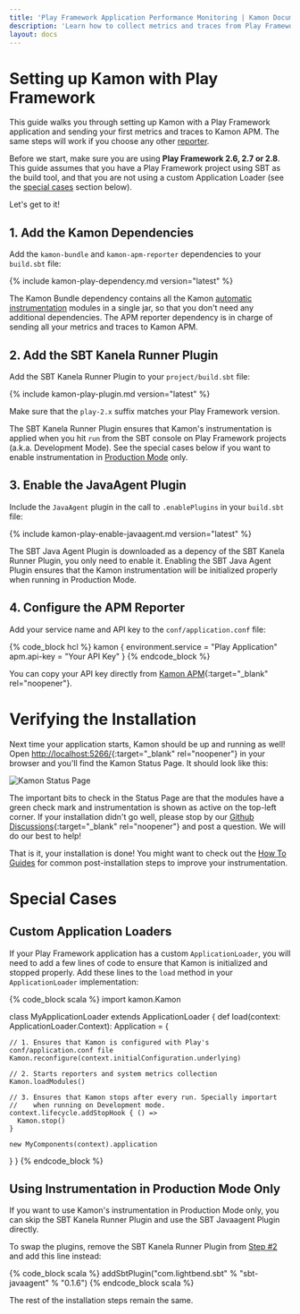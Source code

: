 ```yaml
---
title: 'Play Framework Application Performance Monitoring | Kamon Documentation'
description: 'Learn how to collect metrics and traces from Play Framework apps using Kamon'
layout: docs
---
```


Setting up Kamon with Play Framework
====================================

This guide walks you through setting up Kamon with a Play Framework application and sending your first metrics and
traces to Kamon APM. The same steps will work if you choose any other [reporter][reporter].

Before we start, make sure you are using **Play Framework 2.6, 2.7 or 2.8**. This guide assumes that you have a Play
Framework project using SBT as the build tool, and that you are not using a custom Application Loader (see the [special
cases](#special-cases) section below).

Let's get to it!


## 1. Add the Kamon Dependencies

Add the `kamon-bundle` and `kamon-apm-reporter` dependencies to your `build.sbt` file:

{% include kamon-play-dependency.md version="latest" %}

The Kamon Bundle dependency contains all the Kamon [automatic instrumentation][automatic-instrumentation] modules in a
single jar, so that you don't need any additional dependencies. The APM reporter dependency is in charge of sending all
your metrics and traces to Kamon APM.


## 2. Add the SBT Kanela Runner Plugin

Add the SBT Kanela Runner Plugin to your `project/build.sbt` file:

{% include kamon-play-plugin.md version="latest" %}

Make sure that the `play-2.x` suffix matches your Play Framework version.

The SBT Kanela Runner Plugin ensures that Kamon's instrumentation is applied when you hit `run` from the SBT console on
Play Framework projects (a.k.a. Development Mode). See the special cases below if you want to enable instrumentation
in [Production Mode](#using-instrumentation-in-production-mode-only) only.


## 3. Enable the JavaAgent Plugin

Include the `JavaAgent` plugin in the call to `.enablePlugins` in your `build.sbt` file:

{% include kamon-play-enable-javaagent.md version="latest" %}

The SBT Java Agent Plugin is downloaded as a depency of the SBT Kanela Runner Plugin, you only need to enable it. Enabling
the SBT Java Agent Plugin ensures that the Kamon instrumentation will be initialized properly when running in Production
Mode.

## 4. Configure the APM Reporter

Add your service name and API key to the `conf/application.conf` file:

{% code_block hcl %}
kamon {
  environment.service = "Play Application"
  apm.api-key = "Your API Key"
}
{% endcode_block %}

You can copy your API key directly from [Kamon APM](https://apm.kamon.io/api-keys){:target="_blank" rel="noopener"}.



Verifying the Installation
==========================

Next time your application starts, Kamon should be up and running as well! Open [http://localhost:5266/](http://localhost:5266/){:target="_blank" rel="noopener"}
in your browser and you'll find the Kamon Status Page. It should look like this:

<img class="img-fluid" src="/assets/img/kamon-status-page.png" alt="Kamon Status Page">

The important bits to check in the Status Page are that the modules have a green check mark and instrumentation is shown
as active on the top-left corner. If your installation didn't go well, please stop by our [Github Discussions](https://github.com/kamon-io/Kamon/discussions){:target="_blank" rel="noopener"}
and post a question. We will do our best to help!

That is it, your installation is done! You might want to check out the [How To Guides][how-to-guides] for common 
post-installation steps to improve your instrumentation.

Special Cases
=============

## Custom Application Loaders
If your Play Framework application has a custom `ApplicationLoader`, you will need to add a few lines of code  to ensure 
that Kamon is initialized and stopped properly. Add these lines to the `load` method in your `ApplicationLoader` 
implementation:

{% code_block scala %}
import kamon.Kamon

class MyApplicationLoader extends ApplicationLoader {
  def load(context: ApplicationLoader.Context): Application = {

    // 1. Ensures that Kamon is configured with Play's conf/application.conf file
    Kamon.reconfigure(context.initialConfiguration.underlying)

    // 2. Starts reporters and system metrics collection
    Kamon.loadModules()

    // 3. Ensures that Kamon stops after every run. Specially importart
    //    when running on Development mode.
    context.lifecycle.addStopHook { () =>
      Kamon.stop()
    }

    new MyComponents(context).application
  }
}
{% endcode_block %}


## Using Instrumentation in Production Mode Only
If you want to use Kamon's instrumentation in Production Mode only, you can skip the SBT Kanela Runner Plugin and use the 
SBT Javaagent Plugin directly. 

To swap the plugins, remove the SBT Kanela Runner Plugin from [Step #2](#2-add-the-sbt-kanela-runner-plugin) and add this 
line instead:

{% code_block scala %}
addSbtPlugin("com.lightbend.sbt" % "sbt-javaagent" % "0.1.6")
{% endcode_block scala %}

The rest of the installation steps remain the same.



[reporter]: ../../../reporters/
[automatic-instrumentation]: ../../../instrumentation/
[how-to-guides]: ../../../guides/#how-to-guides
